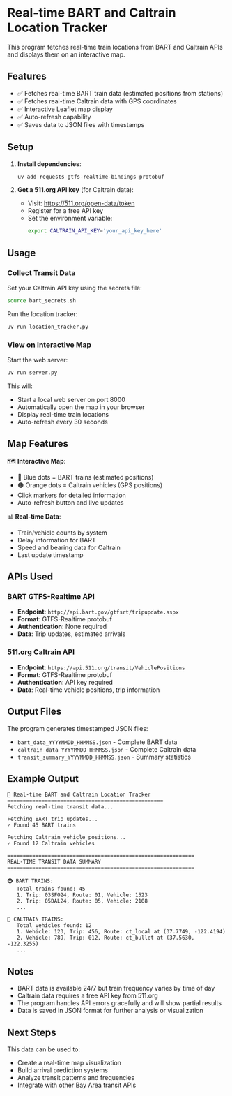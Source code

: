 # Real-time BART and Caltrain Location Tracker

This program fetches real-time train locations from BART and Caltrain APIs and displays them on an interactive map.

## Features

- ✅ Fetches real-time BART train data (estimated positions from stations)
- ✅ Fetches real-time Caltrain data with GPS coordinates
- ✅ Interactive Leaflet map display
- ✅ Auto-refresh capability
- ✅ Saves data to JSON files with timestamps

## Setup

1. **Install dependencies**:
   ```bash
   uv add requests gtfs-realtime-bindings protobuf
   ```

2. **Get a 511.org API key** (for Caltrain data):
   - Visit: https://511.org/open-data/token
   - Register for a free API key
   - Set the environment variable:
     ```bash
     export CALTRAIN_API_KEY='your_api_key_here'
     ```

## Usage

### Collect Transit Data
Set your Caltrain API key using the secrets file:
```bash
source bart_secrets.sh
```

Run the location tracker:
```bash
uv run location_tracker.py
```

### View on Interactive Map
Start the web server:
```bash
uv run server.py
```

This will:
- Start a local web server on port 8000
- Automatically open the map in your browser
- Display real-time train locations
- Auto-refresh every 30 seconds

## Map Features

🗺️ **Interactive Map**:
- 🔵 Blue dots = BART trains (estimated positions)
- 🟠 Orange dots = Caltrain vehicles (GPS positions)
- Click markers for detailed information
- Auto-refresh button and live updates

📊 **Real-time Data**:
- Train/vehicle counts by system
- Delay information for BART
- Speed and bearing data for Caltrain
- Last update timestamp

## APIs Used

### BART GTFS-Realtime API
- **Endpoint**: `http://api.bart.gov/gtfsrt/tripupdate.aspx`
- **Format**: GTFS-Realtime protobuf
- **Authentication**: None required
- **Data**: Trip updates, estimated arrivals

### 511.org Caltrain API
- **Endpoint**: `https://api.511.org/transit/VehiclePositions`
- **Format**: GTFS-Realtime protobuf
- **Authentication**: API key required
- **Data**: Real-time vehicle positions, trip information

## Output Files

The program generates timestamped JSON files:
- `bart_data_YYYYMMDD_HHMMSS.json` - Complete BART data
- `caltrain_data_YYYYMMDD_HHMMSS.json` - Complete Caltrain data
- `transit_summary_YYYYMMDD_HHMMSS.json` - Summary statistics

## Example Output

```
🚆 Real-time BART and Caltrain Location Tracker
==================================================
Fetching real-time transit data...

Fetching BART trip updates...
✓ Found 45 BART trains

Fetching Caltrain vehicle positions...
✓ Found 12 Caltrain vehicles

============================================================
REAL-TIME TRANSIT DATA SUMMARY
============================================================

🚇 BART TRAINS:
   Total trains found: 45
   1. Trip: 03SFO24, Route: 01, Vehicle: 1523
   2. Trip: 05DAL24, Route: 05, Vehicle: 2108
   ...

🚅 CALTRAIN TRAINS:
   Total vehicles found: 12
   1. Vehicle: 123, Trip: 456, Route: ct_local at (37.7749, -122.4194)
   2. Vehicle: 789, Trip: 012, Route: ct_bullet at (37.5630, -122.3255)
   ...
```

## Notes

- BART data is available 24/7 but train frequency varies by time of day
- Caltrain data requires a free API key from 511.org
- The program handles API errors gracefully and will show partial results
- Data is saved in JSON format for further analysis or visualization

## Next Steps

This data can be used to:
- Create a real-time map visualization
- Build arrival prediction systems
- Analyze transit patterns and frequencies
- Integrate with other Bay Area transit APIs
